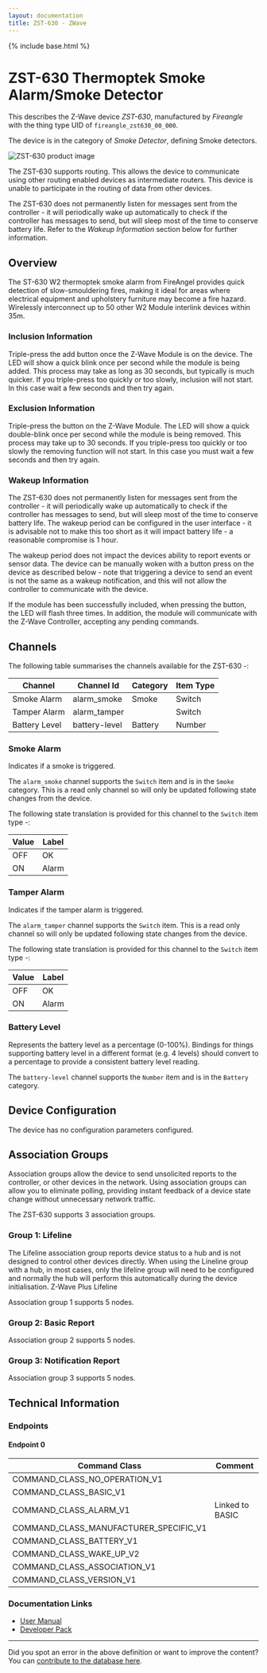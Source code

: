 ```yaml
---
layout: documentation
title: ZST-630 - ZWave
---
```


{% include base.html %}

# ZST-630 Thermoptek Smoke Alarm/Smoke Detector
This describes the Z-Wave device *ZST-630*, manufactured by *Fireangle* with the thing type UID of ```fireangle_zst630_00_000```.

The device is in the category of *Smoke Detector*, defining Smoke detectors.

![ZST-630 product image](https://www.cd-jackson.com/zwave_device_uploads/733/733_default.png)


The ZST-630 supports routing. This allows the device to communicate using other routing enabled devices as intermediate routers.  This device is unable to participate in the routing of data from other devices.

The ZST-630 does not permanently listen for messages sent from the controller - it will periodically wake up automatically to check if the controller has messages to send, but will sleep most of the time to conserve battery life. Refer to the *Wakeup Information* section below for further information.

## Overview

The ST-630 W2 thermoptek smoke alarm from FireAngel provides quick detection of slow-smouldering fires, making it ideal for areas where electrical equipment and upholstery furniture may become a fire hazard. Wirelessly interconnect up to 50 other W2 Module interlink devices within 35m.

### Inclusion Information

Triple-press the add button once the Z-Wave Module is on the device. The LED will show a quick blink once per second while the module is being added. This process may take as long as 30 seconds, but typically is much quicker. If you triple-press too quickly or too slowly, inclusion will not start. In this case wait a few seconds and then try again.

### Exclusion Information

Triple-press the button on the Z-Wave Module. The LED will show a quick double-blink once per second while the module is being removed. This process may take up to 30 seconds. If you triple-press too quickly or too slowly the removing function will not start. In this case you must wait a few seconds and then try again.

### Wakeup Information

The ZST-630 does not permanently listen for messages sent from the controller - it will periodically wake up automatically to check if the controller has messages to send, but will sleep most of the time to conserve battery life. The wakeup period can be configured in the user interface - it is advisable not to make this too short as it will impact battery life - a reasonable compromise is 1 hour.

The wakeup period does not impact the devices ability to report events or sensor data. The device can be manually woken with a button press on the device as described below - note that triggering a device to send an event is not the same as a wakeup notification, and this will not allow the controller to communicate with the device.


If the module has been successfully included, when pressing the button, the LED will flash three times. In addition, the module will communicate with the Z-Wave Controller, accepting any pending commands.

## Channels

The following table summarises the channels available for the ZST-630 -:

| Channel | Channel Id | Category | Item Type |
|---------|------------|----------|-----------|
| Smoke Alarm | alarm_smoke | Smoke | Switch | 
| Tamper Alarm | alarm_tamper |  | Switch | 
| Battery Level | battery-level | Battery | Number |

### Smoke Alarm

Indicates if a smoke is triggered.

The ```alarm_smoke``` channel supports the ```Switch``` item and is in the ```Smoke``` category. This is a read only channel so will only be updated following state changes from the device.

The following state translation is provided for this channel to the ```Switch``` item type -:

| Value | Label     |
|-------|-----------|
| OFF | OK |
| ON | Alarm |

### Tamper Alarm

Indicates if the tamper alarm is triggered.

The ```alarm_tamper``` channel supports the ```Switch``` item. This is a read only channel so will only be updated following state changes from the device.

The following state translation is provided for this channel to the ```Switch``` item type -:

| Value | Label     |
|-------|-----------|
| OFF | OK |
| ON | Alarm |

### Battery Level

Represents the battery level as a percentage (0-100%). Bindings for things supporting battery level in a different format (e.g. 4 levels) should convert to a percentage to provide a consistent battery level reading.

The ```battery-level``` channel supports the ```Number``` item and is in the ```Battery``` category.



## Device Configuration

The device has no configuration parameters configured.

## Association Groups

Association groups allow the device to send unsolicited reports to the controller, or other devices in the network. Using association groups can allow you to eliminate polling, providing instant feedback of a device state change without unnecessary network traffic.

The ZST-630 supports 3 association groups.

### Group 1: Lifeline

The Lifeline association group reports device status to a hub and is not designed to control other devices directly. When using the Lineline group with a hub, in most cases, only the lifeline group will need to be configured and normally the hub will perform this automatically during the device initialisation.
Z-Wave Plus Lifeline

Association group 1 supports 5 nodes.

### Group 2: Basic Report


Association group 2 supports 5 nodes.

### Group 3: Notification Report


Association group 3 supports 5 nodes.

## Technical Information

### Endpoints

#### Endpoint 0

| Command Class | Comment |
|---------------|---------|
| COMMAND_CLASS_NO_OPERATION_V1| |
| COMMAND_CLASS_BASIC_V1| |
| COMMAND_CLASS_ALARM_V1| Linked to BASIC|
| COMMAND_CLASS_MANUFACTURER_SPECIFIC_V1| |
| COMMAND_CLASS_BATTERY_V1| |
| COMMAND_CLASS_WAKE_UP_V2| |
| COMMAND_CLASS_ASSOCIATION_V1| |
| COMMAND_CLASS_VERSION_V1| |

### Documentation Links

* [User Manual](https://www.cd-jackson.com/zwave_device_uploads/733/GN4396R3-ZW-Module-MANUAL-EU-WEB-READY.pdf)
* [Developer Pack](https://www.cd-jackson.com/zwave_device_uploads/733/Sprue-Z-Wave-Module-Developer-Pack-2017.pdf)

---

Did you spot an error in the above definition or want to improve the content?
You can [contribute to the database here](http://www.cd-jackson.com/index.php/zwave/zwave-device-database/zwave-device-list/devicesummary/733).
